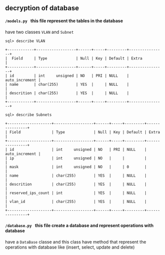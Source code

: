 ## decryption of database

#### ``` /models.py  ``` this file represent the tables in the database
have two classes ``` VLAN ``` and ``` Subnet ```

```
sql> describe VLAN

+------------+------------------+------+-----+---------+----------------+
|  Field     | Type             | Null | Key | Default | Extra          |
+------------+------------------+------+-----+---------+----------------+
| id         | int     unsigned | NO   | PRI | NULL    | auto_increment |
| name       | char(255)        | YES  |     | NULL    |                |
| descrition | char(255)        | YES  |     | NULL    |                |
+------------+------------------+------+-----+---------+----------------+
```

```
sql> describe Subnets
    
+--------------------+------------------+------+-----+---------+----------------+
| Field              | Type             | Null | Key | Default | Extra          |
+--------------------+------------------+------+-----+---------+----------------+
| id                 | int     unsigned | NO   | PRI | NULL    | auto_increment |
| ip                 | int     unsigned | NO   |     |         |                |
| mask               | int     unsigned | NO   |     | 0       |                |
| name               | char(255)        | YES  |     | NULL    |                |
| descrition         | char(255)        | YES  |     | NULL    |                |
| reserved_ips_count | int              | YES  |     | NULL    |                |
| vlan_id            | char(255)        | YES  |     | NULL    |                |
+--------------------+------------------+------+-----+---------+----------------+
```

#### ``` /database.py  ``` this file create a database and represent operations with database

have a ``` DataBase ``` classe
and this class have method that represent the operations with database like (insert, select, update and delete)

